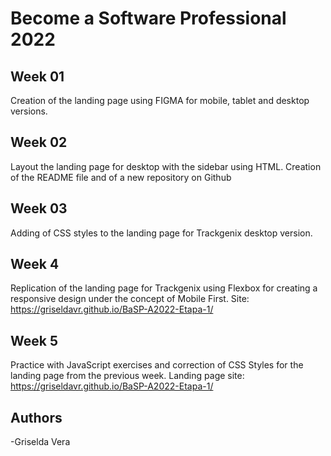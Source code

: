 # Become a Software Professional 2022

## Week 01
Creation of the landing page using FIGMA for mobile, tablet and desktop versions.

## Week 02
Layout the landing page for desktop with the sidebar using HTML. Creation of the README file and of a new repository on Github

## Week 03
Adding of CSS styles to the landing page for Trackgenix desktop version.

## Week 4

Replication of the landing page for Trackgenix using Flexbox for creating a responsive design under the concept of Mobile First.
Site: https://griseldavr.github.io/BaSP-A2022-Etapa-1/

## Week 5

Practice with JavaScript exercises and correction of CSS Styles for the landing page from the previous week.
Landing page site: https://griseldavr.github.io/BaSP-A2022-Etapa-1/

## Authors
-Griselda Vera
